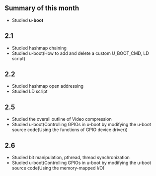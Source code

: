 ## Summary of this month
- Studied **u-boot**

## 2.1
- Studied hashmap chaining
- Studied u-boot(How to add and delete a custom U_BOOT_CMD, LD script)
## 2.2
- Studied hashmap open addressing
- Studied LD script
## 2.5
- Studied the overall outline of Video compression
- Studied u-boot(Controlling GPIOs in u-boot by modifying the u-boot source code(Using the functions of GPIO device driver))
## 2.6
- Studied bit manipulation, pthread, thread synchronization
- Studied u-boot(Controlling GPIOs in u-boot by modifying the u-boot source code(Using the memory-mapped I/O)
